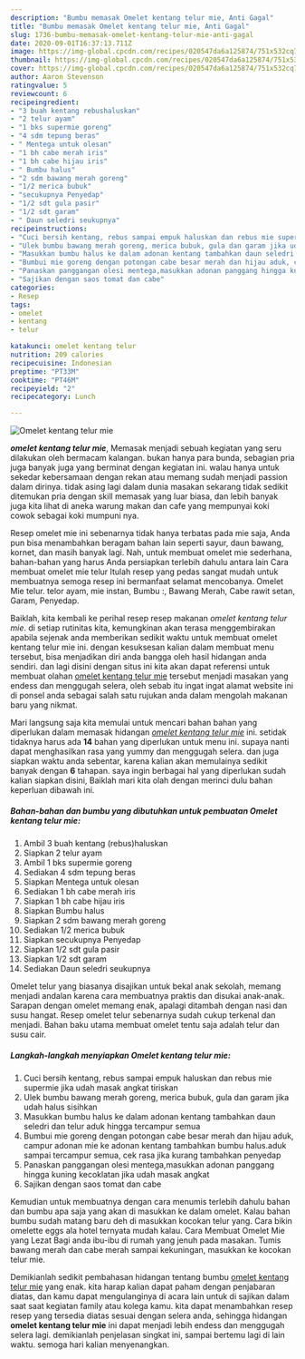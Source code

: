 ```yaml
---
description: "Bumbu memasak Omelet kentang telur mie, Anti Gagal"
title: "Bumbu memasak Omelet kentang telur mie, Anti Gagal"
slug: 1736-bumbu-memasak-omelet-kentang-telur-mie-anti-gagal
date: 2020-09-01T16:37:13.711Z
image: https://img-global.cpcdn.com/recipes/020547da6a125874/751x532cq70/omelet-kentang-telur-mie-foto-resep-utama.jpg
thumbnail: https://img-global.cpcdn.com/recipes/020547da6a125874/751x532cq70/omelet-kentang-telur-mie-foto-resep-utama.jpg
cover: https://img-global.cpcdn.com/recipes/020547da6a125874/751x532cq70/omelet-kentang-telur-mie-foto-resep-utama.jpg
author: Aaron Stevenson
ratingvalue: 5
reviewcount: 6
recipeingredient:
- "3 buah kentang rebushaluskan"
- "2 telur ayam"
- "1 bks supermie goreng"
- "4 sdm tepung beras"
- " Mentega untuk olesan"
- "1 bh cabe merah iris"
- "1 bh cabe hijau iris"
- " Bumbu halus"
- "2 sdm bawang merah goreng"
- "1/2 merica bubuk"
- "secukupnya Penyedap"
- "1/2 sdt gula pasir"
- "1/2 sdt garam"
- " Daun seledri seukupnya"
recipeinstructions:
- "Cuci bersih kentang, rebus sampai empuk haluskan dan rebus mie supermie jika udah masak angkat tiriskan"
- "Ulek bumbu bawang merah goreng, merica bubuk, gula dan garam jika udah halus sisihkan"
- "Masukkan bumbu halus ke dalam adonan kentang tambahkan daun seledri dan telur aduk hingga tercampur semua"
- "Bumbui mie goreng dengan potongan cabe besar merah dan hijau aduk, campur adonan mie ke adonan kentang tambahkan bumbu halus.aduk sampai tercampur semua, cek rasa jika kurang tambahkan penyedap"
- "Panaskan panggangan olesi mentega,masukkan adonan panggang hingga kuning kecoklatan jika udah masak angkat"
- "Sajikan dengan saos tomat dan cabe"
categories:
- Resep
tags:
- omelet
- kentang
- telur

katakunci: omelet kentang telur 
nutrition: 209 calories
recipecuisine: Indonesian
preptime: "PT33M"
cooktime: "PT46M"
recipeyield: "2"
recipecategory: Lunch

---
```



![Omelet kentang telur mie](https://img-global.cpcdn.com/recipes/020547da6a125874/751x532cq70/omelet-kentang-telur-mie-foto-resep-utama.jpg)

<b><i>omelet kentang telur mie</i></b>, Memasak menjadi sebuah kegiatan yang seru dilakukan oleh bermacam kalangan. bukan hanya para bunda, sebagian pria juga banyak juga yang berminat dengan kegiatan ini. walau hanya untuk sekedar kebersamaan dengan rekan atau memang sudah menjadi passion dalam dirinya. tidak asing lagi dalam dunia masakan sekarang tidak sedikit ditemukan pria dengan skill memasak yang luar biasa, dan lebih banyak juga kita lihat di aneka warung makan dan cafe yang mempunyai koki cowok sebagai koki mumpuni nya.

Resep omelet mie ini sebenarnya tidak hanya terbatas pada mie saja, Anda pun bisa menambahkan beragam bahan lain seperti sayur, daun bawang, kornet, dan masih banyak lagi. Nah, untuk membuat omelet mie sederhana, bahan-bahan yang harus Anda persiapkan terlebih dahulu antara lain Cara membuat omelet mie telur Itulah resep yang pedas sangat mudah untuk membuatnya semoga resep ini bermanfaat selamat mencobanya. Omelet Mie telur. telor ayam, mie instan, Bumbu :, Bawang Merah, Cabe rawit setan, Garam, Penyedap.

Baiklah, kita kembali ke perihal resep resep makanan <i>omelet kentang telur mie</i>. di setiap rutinitas kita, kemungkinan akan terasa menggembirakan apabila sejenak anda memberikan sedikit waktu untuk membuat omelet kentang telur mie ini. dengan kesuksesan kalian dalam membuat menu tersebut, bisa menjadikan diri anda bangga oleh hasil hidangan anda sendiri. dan lagi disini dengan situs ini kita akan dapat referensi untuk membuat olahan <u>omelet kentang telur mie</u> tersebut menjadi masakan yang endess dan menggugah selera, oleh sebab itu ingat ingat alamat website ini di ponsel anda sebagai salah satu rujukan anda dalam mengolah makanan baru yang nikmat.


Mari langsung saja kita memulai untuk mencari bahan bahan yang diperlukan dalam memasak hidangan <u><i>omelet kentang telur mie</i></u> ini. setidak tidaknya harus ada <b>14</b> bahan yang diperlukan untuk menu ini. supaya nanti dapat menghasilkan rasa yang yummy dan menggugah selera. dan juga siapkan waktu anda sebentar, karena kalian akan memulainya sedikit banyak dengan <b>6</b> tahapan. saya ingin berbagai hal yang diperlukan sudah kalian siapkan disini, Baiklah mari kita olah dengan merinci dulu bahan keperluan dibawah ini.

<!--inarticleads1-->

##### Bahan-bahan dan bumbu yang dibutuhkan untuk pembuatan Omelet kentang telur mie:

1. Ambil 3 buah kentang (rebus)haluskan
1. Siapkan 2 telur ayam
1. Ambil 1 bks supermie goreng
1. Sediakan 4 sdm tepung beras
1. Siapkan  Mentega untuk olesan
1. Sediakan 1 bh cabe merah iris
1. Siapkan 1 bh cabe hijau iris
1. Siapkan  Bumbu halus
1. Siapkan 2 sdm bawang merah goreng
1. Sediakan 1/2 merica bubuk
1. Siapkan secukupnya Penyedap
1. Siapkan 1/2 sdt gula pasir
1. Siapkan 1/2 sdt garam
1. Sediakan  Daun seledri seukupnya


Omelet telur yang biasanya disajikan untuk bekal anak sekolah, memang menjadi andalan karena cara membuatnya praktis dan disukai anak-anak. Sarapan dengan omelet memang enak, apalagi ditambah dengan nasi dan susu hangat. Resep omelet telur sebenarnya sudah cukup terkenal dan menjadi. Bahan baku utama membuat omelet tentu saja adalah telur dan susu cair. 

<!--inarticleads2-->

##### Langkah-langkah menyiapkan Omelet kentang telur mie:

1. Cuci bersih kentang, rebus sampai empuk haluskan dan rebus mie supermie jika udah masak angkat tiriskan
1. Ulek bumbu bawang merah goreng, merica bubuk, gula dan garam jika udah halus sisihkan
1. Masukkan bumbu halus ke dalam adonan kentang tambahkan daun seledri dan telur aduk hingga tercampur semua
1. Bumbui mie goreng dengan potongan cabe besar merah dan hijau aduk, campur adonan mie ke adonan kentang tambahkan bumbu halus.aduk sampai tercampur semua, cek rasa jika kurang tambahkan penyedap
1. Panaskan panggangan olesi mentega,masukkan adonan panggang hingga kuning kecoklatan jika udah masak angkat
1. Sajikan dengan saos tomat dan cabe


Kemudian untuk membuatnya dengan cara menumis terlebih dahulu bahan dan bumbu apa saja yang akan di masukkan ke dalam omelet. Kalau bahan bumbu sudah matang baru deh di masukkan kocokan telur yang. Cara bikin omelette eggs ala hotel ternyata mudah kalau. Cara Membuat Omelet Mie yang Lezat Bagi anda ibu-ibu di rumah yang jenuh pada masakan. Tumis bawang merah dan cabe merah sampai kekuningan, masukkan ke kocokan telur mie. 

Demikianlah sedikit pembahasan hidangan tentang bumbu <u>omelet kentang telur mie</u> yang enak. kita harap kalian dapat paham dengan penjabaran diatas, dan kamu dapat mengulanginya di acara lain untuk di sajikan dalam saat saat kegiatan family atau kolega kamu. kita dapat menambahkan resep resep yang tersedia diatas sesuai dengan selera anda, sehingga hidangan <b>omelet kentang telur mie</b> ini dapat menjadi lebih endess dan menggugah selera lagi. demikianlah penjelasan singkat ini, sampai bertemu lagi di lain waktu. semoga hari kalian menyenangkan.
